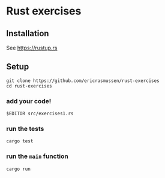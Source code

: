 # Rust exercises

## Installation

See https://rustup.rs

## Setup

```
git clone https://github.com/ericrasmussen/rust-exercises
cd rust-exercises
```

### add your code!

`$EDITOR src/exercises1.rs`

### run the tests

`cargo test`

### run the `main` function

`cargo run`

